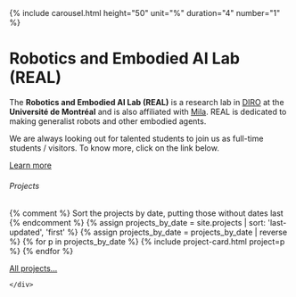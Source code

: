 <div class="jumbotron">
    {% include carousel.html height="50" unit="%" duration="4" number="1" %}
    <!-- <img src="/img/group.jpg" class="d-block w-100" alt="..."> -->
    <h1 class="display-4">Robotics and Embodied AI Lab (REAL)</h1>
    <p class="lead">The <strong>Robotics and Embodied AI Lab (REAL)</strong> is a research lab in <a href="http://diro.umontreal.ca">DIRO</a> at the  <b>Université de Montréal</b>  and is also affiliated with  <a href="https://mila.quebec/en/">Mila</a>. REAL is dedicated to making generalist robots and other embodied agents. </p>
    <p> We are always looking out for talented students to join us as full-time students / visitors. To know more, click on the link below.</p>
    <a class="btn btn-primary btn-lg" href="{{ site.base }}/contact.html" role="button">Learn more</a>
  </div>

<!--
<section>
    <div class="card shadow mb-4">
        <div class="card-header py-3 d-flex flex-row align-items-center justify-content-between">
            <h6 class="m-0 font-weight-bold text-primary text-lg">News</h6>
        </div>
        <div class="card-body">
            {% for post in site.posts limit: site.front_page_news %}
            {% include news-item.html item=post %}
            {% endfor %}
            {% assign numposts = site.posts | size %}
            {% if numposts >= 1 %}
                <a href="{{ site.base }}/blog.html" class="btn btn-primary btn-icon-split btn-sm">
                    <span class="icon text-white-50">
                    <i class="fa fa-history"></i>
                    </span>
                    <span class="text">More news &hellip;</span>
                </a>
            {% endif %}
        </div>
    </div>
</section>
-->

<section>
    <div class="card shadow mb-4">
        <div class="card-header py-3 d-flex flex-row align-items-center justify-content-between">
            <h6 class="m-0 font-weight-bold text-primary text-lg">Projects</h6>
        </div>
        <div class="card-body">
            {% comment %}
            Sort the projects by date, putting those without dates last
            {% endcomment %}
            {% assign projects_by_date = site.projects | sort: 'last-updated', 'first' %}
            {% assign projects_by_date = projects_by_date | reverse %}
            {% for p in projects_by_date %}
              {% include project-card.html project=p %}
            {% endfor %}
            <p>
                <a href="{{ site.base }}/research.html" class="btn btn-primary btn-icon-split btn-sm">
                  <span class="icon text-white-50">
                  <i class="fa fa-robot"></i>
                  </span>
                  <span class="text">All projects&hellip;</span>
                </a> 
            </p>
        </div>

    </div>  
</section>


